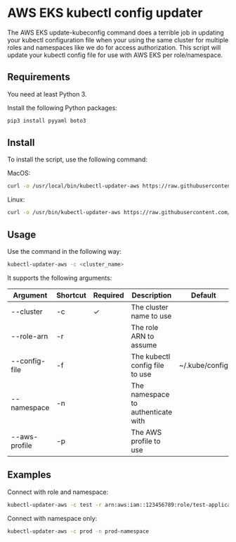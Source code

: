 # AWS EKS kubectl config updater

The AWS EKS update-kubeconfig command does a terrible job in updating your kubectl configuration file when your using
the same cluster for multiple roles and namespaces like we do for access authorization. This script will update your
kubectl config file for use with AWS EKS per role/namespace.

## Requirements

You need at least Python 3.

Install the following Python packages:

```bash
pip3 install pyyaml boto3
```

## Install

To install the script, use the following command:

MacOS:

```bash
curl -o /usr/local/bin/kubectl-updater-aws https://raw.githubusercontent.com/xip-online-applications/kubectl-updater-aws/master/kubectl-updater-aws; chmod +x /usr/local/bin/kubectl-updater-aws 
```

Linux:

```bash
curl -o /usr/bin/kubectl-updater-aws https://raw.githubusercontent.com/xip-online-applications/kubectl-updater-aws/master/kubectl-updater-aws; chmod +x /usr/bin/kubectl-updater-aws
```

## Usage

Use the command in the following way:

```bash
kubectl-updater-aws -c <cluster_name>
```

It supports the following arguments:

| Argument  | Shortcut | Required | Description | Default |
|-----------|----------|----------|-------------|---------|
| --cluster | -c | &check; | The cluster name to use | |
| --role-arn | -r | | The role ARN to assume | |
| --config-file | -f | | The kubectl config file to use | ~/.kube/config |
| --namespace | -n | | The namespace to authenticate with | |
| --aws-profile | -p | | The AWS profile to use | |

## Examples

Connect with role and namespace:

```bash
kubectl-updater-aws -c test -r arn:aws:iam::123456789:role/test-application-role -n test-application-namespace
```

Connect with namespace only:

```bash
kubectl-updater-aws -c prod -n prod-namespace
```
